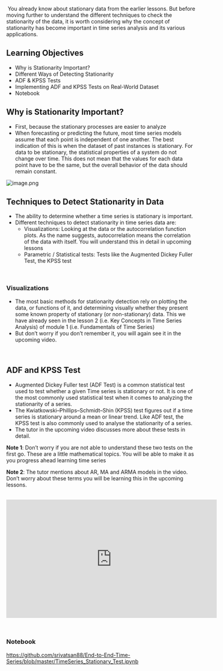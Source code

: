 ​
You already know about stationary data from the earlier lessons. But before moving further to understand the different
techniques to check the stationarity of the data, it is worth
considering why the concept of stationarity has become
important in time series analysis and its various applications.

## Learning Objectives

* Why is Stationarity Important?
* Different Ways of Detecting Stationarity
* ADF & KPSS Tests
* Implementing ADF and KPSS Tests on Real-World Dataset
* Notebook​
​
## Why is Stationarity Important?

* First, because the stationary processes are easier to analyze
* When forecasting or predicting the future, most time series models assume that each point is independent of one another. The best indication of this is when the dataset of past instances is stationary. For data to be stationary, the statistical properties of a system do not change over time. This does not mean that the values for each data point have to be the same, but the overall behavior of the data should remain constant.






​![image.png](https://dphi-live.s3.amazonaws.com/media_uploads/image_6ef9094719c6455abb6944fcde25929b.png)





## Techniques to Detect Stationarity in Data

* The ability to determine whether a time series is stationary is important.
* Different techniques to detect stationarity in time series data are:
  * Visualizations: Looking at the data or the autocorrelation function plots. As the name suggests, autocorrelation means the correlation of the data with itself. You will understand this in detail in upcoming lessons
  * Parametric / Statistical tests: Tests like the Augmented Dickey Fuller Test, the KPSS test

​





### Visualizations

* The most basic methods for stationarity detection rely on
plotting the data, or functions of it, and determining
visually whether they present some known property of
stationary (or non-stationary) data. This we have already
seen in the lesson 2 (i.e. Key Concepts in Time Series
Analysis) of module 1 (i.e. Fundamentals of Time Series)
* But don’t worry if you don’t remember it, you will again
see it in the upcoming video.

​



## ADF and KPSS Test

* Augmented Dickey Fuller test (ADF Test) is a common statistical test used to test whether a given Time series is stationary or not. It is one of the most commonly used statistical test when it comes to analyzing the stationarity of a series.
* The Kwiatkowski–Phillips–Schmidt–Shin (KPSS) test figures out if a time series is stationary around a mean or linear trend. Like ADF test, the KPSS test is also commonly used to analyse the stationarity of a series.
* The tutor in the upcoming video discusses more about these tests in detail.

**Note 1**: Don’t worry if you are not able to understand these
two tests on the first go. These are a little mathematical
topics. You will be able to make it as you progress ahead
learning time series

**Note 2**: The tutor mentions about AR, MA and ARMA models
in the video. Don’t worry about these terms you will be
learning this in the upcoming lessons.
​








​
​<iframe width="560" height="315" src="https://www.youtube.com/embed/YNm0h-qZo9g" title="YouTube video player" frameborder="0" allow="accelerometer; autoplay; clipboard-write; encrypted-media; gyroscope; picture-in-picture" allowfullscreen></iframe>

​







### Notebook

https://github.com/srivatsan88/End-to-End-Time-Series/blob/master/TimeSeries_Stationary_Test.ipynb